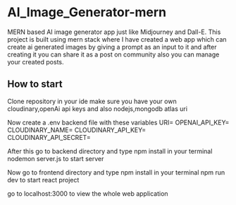 # AI_Image_Generator-mern
MERN based AI image generator app just like Midjourney and Dall-E.
This project is built using mern stack where I have created a web app which can create ai generated images by giving a prompt as an input to it and 
after creating it you can share it as a post on community also you can manage your created posts.

## How to start

Clone repository in your ide make sure you have your own cloudinary,openAi api keys and also nodejs,mongodb atlas uri

Now create a .env backend file with these variables
URI=
OPENAI_API_KEY=
CLOUDINARY_NAME=
CLOUDINARY_API_KEY=
CLOUDINARY_API_SECRET=

After this go to backend directory and type npm install in your terminal
nodemon server.js to start server

Now go to frontend directory and type npm install in your terminal
npm run dev to start react project

go to localhost:3000 to view the whole web application
